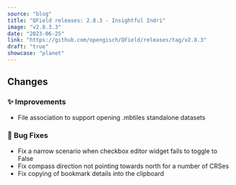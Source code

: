 ```yaml
---
source: "blog"
title: "QField releases: 2.8.3 - Insightful Indri"
image: "v2.8.3.3"
date: "2023-06-25"
link: "https://github.com/opengisch/QField/releases/tag/v2.8.3"
draft: "true"
showcase: "planet"
---
```


<h2>Changes</h2>
<h3>✨ Improvements</h3>
<ul>
<li>File association to support opening .mbtiles standalone datasets</li>
</ul>
<h3>🐛 Bug Fixes</h3>
<ul>
<li>Fix a narrow scenario when checkbox editor widget fails to toggle to False</li>
<li>Fix compass direction not pointing towards north for a number of CRSes</li>
<li>Fix copying of bookmark details into the clipboard</li>
</ul>

